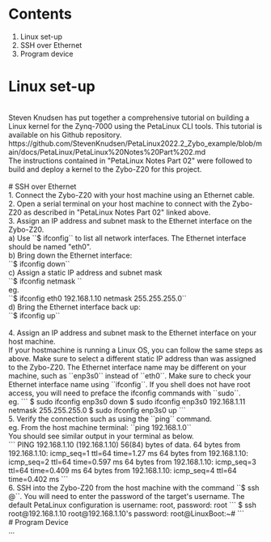 # Contents
1. Linux set-up
2. SSH over Ethernet
3. Program device

# Linux set-up
</br>
Steven Knudsen has put together a comprehensive tutorial on building a Linux kernel for the Zynq-7000 using the PetaLinux CLI tools. This tutorial is available on his Github repository. https://github.com/StevenKnudsen/PetaLinux2022.2_Zybo_example/blob/main/docs/PetaLinux/PetaLinux%20Notes%20Part%202.md </br>
The instructions contained in "PetaLinux Notes Part 02" were followed to build and deploy a kernel to the Zybo-Z20 for this project.
</br></br>
# SSH over Ethernet
</br>
1. Connect the Zybo-Z20 with your host machine using an Ethernet cable. </br>
2. Open a serial terminal on your host machine to connect with the Zybo-Z20 as described in "PetaLinux Notes Part 02" linked above. </br>
3. Assign an IP address and subnet mask to the Ethernet interface on the Zybo-Z20.
</br>
a) Use ``$ ifconfig`` to list all network interfaces. The Ethernet interface should be named "eth0". </br>
b) Bring down the Ethernet interface: </br>
``$ ifconfig <interface-name> down``</br>
c) Assign a static IP address and subnet mask </br>
``$ ifconfig <interface-name> <ip-address> netmask <subnet-mask>`` </br>
eg. </br> ``$ ifconfig eth0 192.168.1.10 netmask 255.255.255.0`` </br>
d) Bring the Ethernet interface back up: </br>
``$ ifconfig <interface-name> up``
</br>
</br>
4. Assign an IP address and subnet mask to the Ethernet interface on your host machine. </br>
If your hostmachine is running a Linux OS, you can follow the same steps as above. Make sure to select a different static IP address than was assigned to the Zybo-Z20. The Ethernet interface name may be different on your machine, such as ``enp3s0`` instead of ``eth0``. Make sure to check your Ethernet interface name using ``ifconfig``. If you shell does not have root access, you will need to preface the ifconfig commands with ``sudo``.
</br>
eg.
```
$ sudo ifconfig enp3s0 down
$ sudo ifconfig enp3s0 192.168.1.11 netmask 255.255.255.0
$ sudo ifconfig enp3s0 up
```
</br>
5. Verify the connection such as using the ``ping`` command.
</br>
eg.
From the host machine terminal:
``ping 192.168.1.0``
</br>
You should see similar output in your terminal as below. </br>
```
PING 192.168.1.10 (192.168.1.10) 56(84) bytes of data.
64 bytes from 192.168.1.10: icmp_seq=1 ttl=64 time=1.27 ms
64 bytes from 192.168.1.10: icmp_seq=2 ttl=64 time=0.597 ms
64 bytes from 192.168.1.10: icmp_seq=3 ttl=64 time=0.409 ms
64 bytes from 192.168.1.10: icmp_seq=4 ttl=64 time=0.402 ms
```
</br>
6. SSH into the Zybo-Z20 from the host machine with the command ``$ ssh <username>@<target-ip-address>``. You will need to enter the password of the target's username. The default PetaLinux configuration is username: root, password: root
```
$ ssh root@192.168.1.10
root@192.168.1.10's password: 
root@LinuxBoot:~# 
```
</br>
# Program Device
</br>
...
